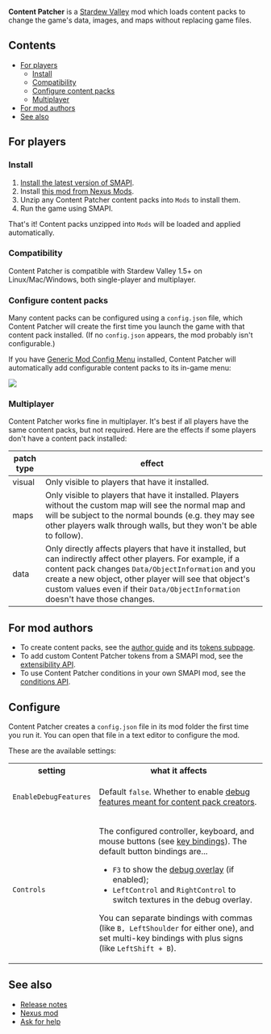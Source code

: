 ﻿**Content Patcher** is a [Stardew Valley](http://stardewvalley.net/) mod which loads content packs
to change the game's data, images, and maps without replacing game files.

## Contents
* [For players](#for-players)
  * [Install](#install)
  * [Compatibility](#compatibility)
  * [Configure content packs](#configure-content-packs)
  * [Multiplayer](#multiplayer)
* [For mod authors](#for-mod-authors)
* [See also](#see-also)

## For players
### Install
1. [Install the latest version of SMAPI](https://smapi.io/).
2. Install [this mod from Nexus Mods](https://www.nexusmods.com/stardewvalley/mods/1915).
3. Unzip any Content Patcher content packs into `Mods` to install them.
4. Run the game using SMAPI.

That's it! Content packs unzipped into `Mods` will be loaded and applied automatically.

### Compatibility
Content Patcher is compatible with Stardew Valley 1.5+ on Linux/Mac/Windows, both single-player and
multiplayer.

### Configure content packs
Many content packs can be configured using a `config.json` file, which Content Patcher will create
the first time you launch the game with that content pack installed. (If no `config.json` appears,
the mod probably isn't configurable.)

If you have [Generic Mod Config Menu](https://www.nexusmods.com/stardewvalley/mods/5098) installed,
Content Patcher will automatically add configurable content packs to its in-game menu:

![](screenshots/generic-config-menu.png)

### Multiplayer
Content Patcher works fine in multiplayer. It's best if all players have the same content packs,
but not required. Here are the effects if some players don't have a content pack installed:

patch type | effect
---------- | ------
visual     | Only visible to players that have it installed.
maps       | Only visible to players that have it installed. Players without the custom map will see the normal map and will be subject to the normal bounds (e.g. they may see other players walk through walls, but they won't be able to follow).
data       | Only directly affects players that have it installed, but can indirectly affect other players. For example, if a content pack changes `Data/ObjectInformation` and you create a new object, other player will see that object's custom values even if their `Data/ObjectInformation` doesn't have those changes.

## For mod authors
* To create content packs, see the [author guide](author-guide.md) and its [tokens subpage](author-tokens-guide.md).
* To add custom Content Patcher tokens from a SMAPI mod, see the [extensibility API](extensibility.md).
* To use Content Patcher conditions in your own SMAPI mod, see the [conditions API](conditions-api.md).


## Configure
Content Patcher creates a `config.json` file in its mod folder the first time you run it. You can
open that file in a text editor to configure the mod.

These are the available settings:

<table>
<tr>
  <th>setting</th>
  <th>what it affects</th>
</tr>

<tr>
  <td><code>EnableDebugFeatures</code></td>
  <td>

Default `false`. Whether to enable [debug features meant for content pack creators](#debug-mode).

  </td>
</tr>

<tr>
  <td><code>Controls</code></td>
  <td>

The configured controller, keyboard, and mouse buttons (see [key bindings](https://stardewvalleywiki.com/Modding:Key_bindings)).
The default button bindings are...

* `F3` to show the [debug overlay](#debug-mode) (if enabled);
* `LeftControl` and `RightControl` to switch textures in the debug overlay.

You can separate bindings with commas (like `B, LeftShoulder` for either one), and set multi-key
bindings with plus signs (like `LeftShift + B`).

  </td>
</tr>
</table>

## See also
* [Release notes](release-notes.md)
* [Nexus mod](https://www.nexusmods.com/stardewvalley/mods/1915)
* [Ask for help](https://stardewvalleywiki.com/Modding:Help)
